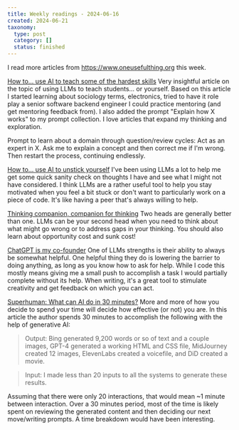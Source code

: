 ```yaml
---
title: Weekly readings - 2024-06-16
created: 2024-06-21
taxonomy:
  type: post
  category: []
  status: finished
---
```


I read more articles from https://www.oneusefulthing.org this week.

[How to... use AI to teach some of the hardest skills](https://www.oneusefulthing.org/p/how-to-use-ai-to-teach-some-of-the)
Very insightful article on the topic of using LLMs to teach students... or yourself. Based on this article I started learning about sociology terms, electronics, tried to have it role play a senior software backend engineer I could practice mentoring (and get mentoring feedback from). I also added the prompt "Explain how X works" to my prompt collection. I love articles that expand my thinking and exploration.

Prompt to learn about a domain through question/review cycles:
Act as an expert in X. Ask me to explain a concept and then correct me if I'm wrong. Then restart the process, continuing endlessly.

[How to... use AI to unstick yourself](https://www.oneusefulthing.org/p/how-to-use-ai-to-unstick-yourself)
I've been using LLMs a lot to help me get some quick sanity check on thoughts I have and see what I might not have considered. I think LLMs are a rather useful tool to help you stay motivated when you feel a bit stuck or don't want to particularly work on a piece of code. It's like having a peer that's always willing to help.

[Thinking companion, companion for thinking](https://www.oneusefulthing.org/p/thinking-companion-companion-for)
Two heads are generally better than one. LLMs can be your second head when you need to think about what might go wrong or to address gaps in your thinking.
You should also learn about opportunity cost and sunk cost!

[ChatGPT is my co-founder](https://www.oneusefulthing.org/p/chatgtp-is-my-co-founder)
One of LLMs strengths is their ability to always be somewhat helpful. One helpful thing they do is lowering the barrier to doing anything, as long as you know how to ask for help. While I code this mostly means giving me a small push to accomplish a task I would partially complete without its help. When writing, it's a great tool to stimulate creativity and get feedback on which you can act.

[Superhuman: What can AI do in 30 minutes?](https://oneusefulthing.substack.com/p/superhuman-what-can-ai-do-in-30-minutes)
More and more of how you decide to spend your time will decide how effective (or not) you are. In this article the author spends 30 minutes to accomplish the following with the help of generative AI:

> Output: Bing generated 9,200 words or so of text and a couple images, GPT-4 generated a working HTML and CSS file, MidJourney created 12 images, ElevenLabs created a voicefile, and DiD created a movie.

> Input: I made less than 20 inputs to all the systems to generate these results.

Assuming that there were only 20 interactions, that would mean ~1 minute between interaction. Over a 30 minutes period, most of the time is likely spent on reviewing the generated content and then deciding our next move/writing  prompts. A time breakdown would have been interesting.
